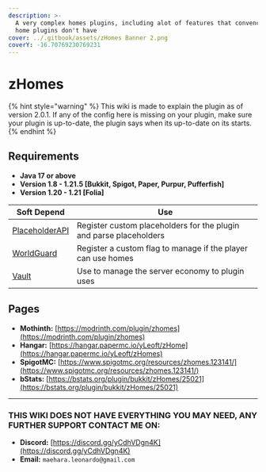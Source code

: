 ```yaml
---
description: >-
  A very complex homes plugins, including alot of features that convencional
  home plugins don't have
cover: ../.gitbook/assets/zHomes Banner 2.png
coverY: -16.70769230769231
---
```


# zHomes

{% hint style="warning" %}
‎This wiki is made to explain the plugin as of version 2.0.1. If any of the config here is missing on your plugin, make sure your plugin is up-to-date, the plugin says when its up-to-date on its starts.
{% endhint %}

## Requirements

* **Java 17 or above**
* **Version 1.8 - 1.21.5 \[Bukkit, Spigot, Paper, Purpur, Pufferfish]**
* **Version 1.20 - 1.21 \[Folia]**

| Soft Depend                                                               | Use                                                                |
| ------------------------------------------------------------------------- | ------------------------------------------------------------------ |
| [PlaceholderAPI](https://www.spigotmc.org/resources/placeholderapi.6245/) | Register custom placeholders for the plugin and parse placeholders |
| [WorldGuard](https://modrinth.com/plugin/worldguard)                      | Register a custom flag to manage if the player can use homes       |
| [Vault](https://www.spigotmc.org/resources/vault.34315/)                  | Use to manage the server economy to plugin uses                    |

## Pages <a href="#pages" id="pages"></a>

* **Mothinth:** [https://modrinth.com/plugin/zhomes](https://modrinth.com/plugin/zhomes)
* **Hangar:** [https://hangar.papermc.io/yLeoft/zHome](https://hangar.papermc.io/yLeoft/zHomes)
* **SpigotMC:** [https://www.spigotmc.org/resources/zhomes.123141/](https://www.spigotmc.org/resources/zhomes.123141/)
* **bStats:** [https://bstats.org/plugin/bukkit/zHomes/25021](https://bstats.org/plugin/bukkit/zHomes/25021)

***

### **THIS WIKI DOES NOT HAVE EVERYTHING YOU MAY NEED, ANY FURTHER SUPPORT CONTACT ME ON:**

* **Discord:** [https://discord.gg/yCdhVDgn4K](https://discord.gg/yCdhVDgn4K)
* **Email:** `maehara.leonardo@gmail.com`

<figure><img src="https://bstats.org/signatures/bukkit/zHomes.svg" alt=""><figcaption></figcaption></figure>
